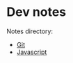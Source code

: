 # Dev notes

Notes directory:

- [Git](https://github.com/pablopunk/devnotes/tree/master/git)
- [Javascript](https://github.com/pablopunk/devnotes/tree/master/javascript)

